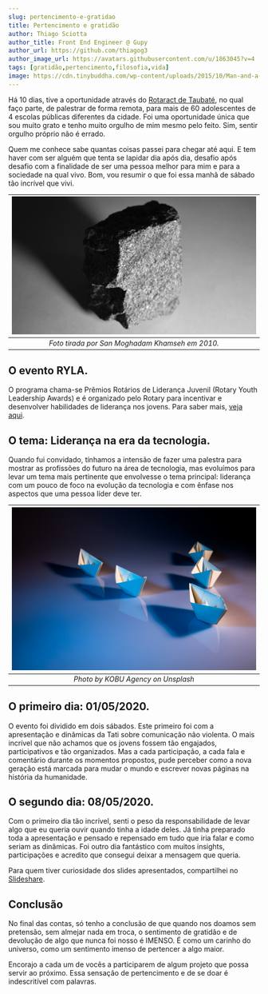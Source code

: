 ```yaml
---
slug: pertencimento-e-gratidao
title: Pertencimento e gratidão
author: Thiago Sciotta
author_title: Front End Engineer @ Gupy
author_url: https://github.com/thiagog3
author_image_url: https://avatars.githubusercontent.com/u/1863045?v=4
tags: [gratidão,pertencimento,filosofia,vida]
image: https://cdn.tinybuddha.com/wp-content/uploads/2015/10/Man-and-a-bike-600x400.png
---
```


Há 10 dias, tive a oportunidade através do [Rotaract de Taubaté](https://www.instagram.com/rotaract_taubate/), no qual faço parte, de palestrar de forma remota, para mais de 60 adolescentes de 4 escolas públicas diferentes da cidade. Foi uma oportunidade única que sou muito grato e tenho muito orgulho de mim mesmo pelo feito. Sim, sentir orgulho próprio não é errado.

<!--truncate-->

Quem me conhece sabe quantas coisas passei para chegar até aqui. E tem haver com ser alguém que tenta se lapidar dia após dia, desafio após desafio com a finalidade de ser uma pessoa melhor para mim e para a sociedade na qual vivo. Bom, vou resumir o que foi essa manhã de sábado tão incrível que vivi.

| ![Uma pedra sendo lapidada](../static/posts/cube-stone.jpg) |
|:--:| 
| *Foto tirada por San Moghadam Khamseh em 2010.* |

## O evento RYLA.
O programa chama-se Prêmios Rotários de Liderança Juvenil (Rotary Youth Leadership Awards) e é organizado pelo Rotary para incentivar e desenvolver habilidades de liderança nos jovens. Para saber mais, [veja aqui](https://www.rotary.org/pt/our-programs/rotary-youth-leadership-awards).

## O tema: Liderança na era da tecnologia.

Quando fui convidado, tínhamos a intensão de fazer uma palestra para mostrar as profissões do futuro na área de tecnologia, mas evoluímos para levar um tema mais pertinente que envolvesse o tema principal: liderança com um pouco de foco na evolução da tecnologia e com ênfase nos aspectos que uma pessoa líder deve ter.

| ![Barcos de papel em formação de liderança triangular](../static/posts/barcos-de-papel.jpg) |
|:--:| 
| *Photo by KOBU Agency on Unsplash* |


## O primeiro dia: 01/05/2020.

O evento foi dividido em dois sábados. Este primeiro foi com a apresentação e dinâmicas da Tati sobre comunicação não violenta. O mais incrível que não achamos que os jovens fossem tão engajados, participativos e tão organizados. Mas a cada participação, a cada fala e comentário durante os momentos propostos, pude perceber como a nova geração está marcada para mudar o mundo e escrever novas páginas na história da humanidade.

## O  segundo dia: 08/05/2020.

 Com o primeiro dia tão incrível, senti o peso da responsabilidade de levar algo que eu queria ouvir quando tinha a idade deles. Já tinha preparado toda a apresentação e pensado e repensado em tudo que iria falar e como seriam as dinâmicas. Foi outro dia fantástico com muitos insights, participações e acredito que consegui deixar a mensagem que queria.

Para quem tiver curiosidade dos slides apresentados, compartilhei no [Slideshare](https://pt.slideshare.net/ThiagoSciotta/liderana-na-era-tecnolgica).

## Conclusão

No final das contas, só tenho a conclusão de que quando nos doamos sem pretensão, sem almejar nada em troca, o sentimento de gratidão e de devolução de algo que nunca foi nosso é IMENSO. É como um carinho do universo, como um sentimento imenso de pertencer a algo maior.


Encorajo a cada um de vocês a participarem de algum projeto que possa servir ao próximo. Essa sensação de pertencimento e de se doar é indescritível com palavras.
